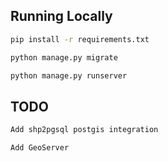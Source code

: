 ## Running Locally

```bash
pip install -r requirements.txt
```

```bash
python manage.py migrate
```

```bash
python manage.py runserver
```
## TODO

```bash
Add shp2pgsql postgis integration 
```

```bash
Add GeoServer 
```
